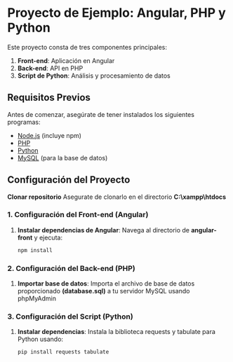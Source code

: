 # Proyecto de Ejemplo: Angular, PHP y Python

Este proyecto consta de tres componentes principales:

1. **Front-end**: Aplicación en Angular
2. **Back-end**: API en PHP
3. **Script de Python**: Análisis y procesamiento de datos

## Requisitos Previos

Antes de comenzar, asegúrate de tener instalados los siguientes programas:

- [Node.js](https://nodejs.org/) (incluye npm)
- [PHP](https://www.php.net/)
- [Python](https://www.python.org/)
- [MySQL](https://www.mysql.com/) (para la base de datos)

## Configuración del Proyecto

**Clonar repositorio**
Asegurate de clonarlo en el directorio **C:\xampp\htdocs**

### 1. Configuración del Front-end (Angular)

1. **Instalar dependencias de Angular**:
   Navega al directorio de **angular-front** y ejecuta:
   ```bash
   npm install
### 2. Configuración del Back-end (PHP)

1. **Importar base de datos**:
   Importa el archivo de base de datos proporcionado **(database.sql)** a tu servidor MySQL usando phpMyAdmin

### 3. Configuración del Script (Python)

1. **Instalar dependencias**:
   Instala la biblioteca requests y tabulate para Python usando:
    ```bash
   pip install requests tabulate
